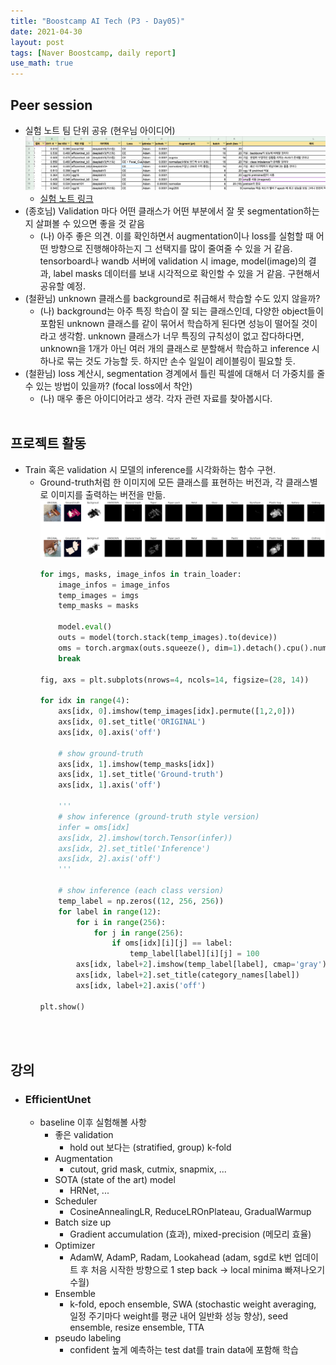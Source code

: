 ```yaml
---
title: "Boostcamp AI Tech (P3 - Day05)"
date: 2021-04-30
layout: post
tags: [Naver Boostcamp, daily report]
use_math: true
---
```


## Peer session
* 실험 노트 팀 단위 공유 (현우님 아이디어)
    ![image](../img/team_note.png)
    * [실험 노트 링크](https://docs.google.com/spreadsheets/d/1fgz2OTDS8Vzn7plbNVCt062fSE8T-RfWptqRZf9RpV8/edit#gid=0)
* (종호님) Validation 마다 어떤 클래스가 어떤 부분에서 잘 못 segmentation하는지 살펴볼 수 있으면 좋을 것 같음
    * (나) 아주 좋은 의견. 이를 확인하면서 augmentation이나 loss를 실험할 때 어떤 방향으로 진행해야하는지 그 선택지를 많이 줄여줄 수 있을 거 같음. tensorboard나 wandb 서버에 validation 시 image, model(image)의 결과, label masks 데이터를 보내 시각적으로 확인할 수 있을 거 같음. 구현해서 공유할 예정.
* (철환님) unknown 클래스를 background로 취급해서 학습할 수도 있지 않을까?
    * (나) background는 아주 특징 학습이 잘 되는 클래스인데, 다양한 object들이 포함된 unknown 클래스를 같이 묶어서 학습하게 된다면 성능이 떨어질 것이라고 생각함. unknown 클래스가 너무 특징의 규칙성이 없고 잡다하다면, unknown을 1개가 아닌 여러 개의 클래스로 분할해서 학습하고 inference 시 하나로 묶는 것도 가능할 듯. 하지만 손수 일일이 레이블링이 필요할 듯.
* (철환님) loss 계산시, segmentation 경계에서 틀린 픽셀에 대해서 더 가중치를 줄 수 있는 방법이 있을까? (focal loss에서 착안)
    * (나) 매우 좋은 아이디어라고 생각. 각자 관련 자료를 찾아봅시다.
<br><br>

## 프로젝트 활동
* Train 혹은 validation 시 모델의 inference를 시각화하는 함수 구현.
    * Ground-truth처럼 한 이미지에 모든 클래스를 표현하는 버전과, 각 클래스별로 이미지를 출력하는 버전을 만듦.
    ![image](../img/img001.png)
        ```python
        for imgs, masks, image_infos in train_loader:
            image_infos = image_infos
            temp_images = imgs
            temp_masks = masks
            
            model.eval()
            outs = model(torch.stack(temp_images).to(device))
            oms = torch.argmax(outs.squeeze(), dim=1).detach().cpu().numpy()
            break

        fig, axs = plt.subplots(nrows=4, ncols=14, figsize=(28, 14))

        for idx in range(4):
            axs[idx, 0].imshow(temp_images[idx].permute([1,2,0]))
            axs[idx, 0].set_title('ORIGINAL')
            axs[idx, 0].axis('off')
            
            # show ground-truth
            axs[idx, 1].imshow(temp_masks[idx])
            axs[idx, 1].set_title('Ground-truth')
            axs[idx, 1].axis('off')
                
            '''
            # show inference (ground-truth style version)
            infer = oms[idx]
            axs[idx, 2].imshow(torch.Tensor(infer))
            axs[idx, 2].set_title('Inference')
            axs[idx, 2].axis('off')
            '''

            # show inference (each class version)
            temp_label = np.zeros((12, 256, 256))
            for label in range(12):
                for i in range(256):
                    for j in range(256):
                        if oms[idx][i][j] == label:
                            temp_label[label][i][j] = 100
                axs[idx, label+2].imshow(temp_label[label], cmap='gray')
                axs[idx, label+2].set_title(category_names[label])
                axs[idx, label+2].axis('off')

        plt.show()
        ```
<br><br>

## 강의
* ### EfficientUnet
    * baseline 이후 실험해볼 사항
        * 좋은 validation
            * hold out 보다는 (stratified, group) k-fold
        * Augmentation
            * cutout, grid mask, cutmix, snapmix, ...
        * SOTA (state of the art) model
            * HRNet, ...
        * Scheduler
            * CosineAnnealingLR, ReduceLROnPlateau, GradualWarmup
        * Batch size up
            * Gradient accumulation (효과), mixed-precision (메모리 효율)
        * Optimizer
            * AdamW, AdamP, Radam, Lookahead (adam, sgd로 k번 업데이트 후 처음 시작한 방향으로 1 step back $\rightarrow$ local minima 빠져나오기 수월)
        * Ensemble
            * k-fold, epoch ensemble, SWA (stochastic weight averaging, 일정 주기마다 weight를 평균 내어 일반화 성능 향상), seed ensemble, resize ensemble, TTA
        * pseudo labeling
            * confident 높게 예측하는 test dat를 train data에 포함해 학습
<br><br>